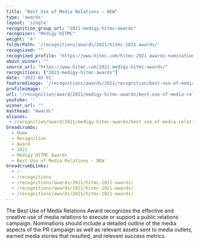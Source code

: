 ```yaml
---
title: "Best Use of Media Relations – NEW"
type: 'awards'
layout: 'single'
recognition_group_url: "2021-medigy-hitmc-awards"
recognizer: "Medigy HITMC"
weight: '4'
folderPath: '/recognitions/awards/2021/hitmc-2021-awards/'
recognized: ""
recognized_profile: "https://www.hitmc.com/hitmc-2021-awards-nominations/"
about_winner: ""
source_url: "https://www.hitmc.com/2021-medigy-hitmc-awards/"
recognitions: ["2021-medigy-hitmc-awards"]
date: '2021-02-01'
featuredimage: '/recognitions/awards/2021/recognition/best-use-of-media-relations.jpg'
profileimage: ''
url: "/recognition/award/2021/medigy-hitmc-awards/best-use-of-media-relations"
youtube: ''
winner_url: ""
masthead: "Awards"
aliases:
 - /recognition/award/2021/medigy-hitmc-awards/best-use-of-media-relations 
breadcrumbs:
  - Home
  - Recognition
  - Award
  - 2021
  - Medigy HITMC Awards
  - Best Use of Media Relations – NEW
breadcrumbLinks:
  - /
  - /recognitions
  - /recognitions/awards/2021/hitmc-2021-awards/
  - /recognitions/awards/2021/hitmc-2021-awards/
  - /recognitions/awards/2021/hitmc-2021-awards/
---
```


The Best Use of Media Relations Award recognizes the effective and creative use of media relations to execute or support a public relations campaign. Nominations should include a detailed outline of the media aspects of the PR campaign as well as relevant assets sent to media outlets, earned media stories that resulted, and relevant success metrics.